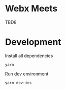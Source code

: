 # Webx Meets

TBD8

# Development

Install all dependencies

    yarn

Run dev environment

    yarn dev:ios
